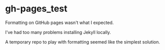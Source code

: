 # gh-pages_test

Formatting on GitHub pages wasn't what I expected.

I've had too many problems installing Jekyll locally.

A temporary repo to play with formatting seemed like the simplest solution.
